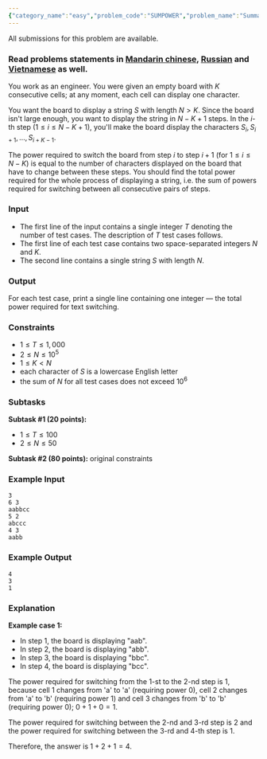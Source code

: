 ```yaml
---
{"category_name":"easy","problem_code":"SUMPOWER","problem_name":"Summary Power","languages_supported":{"0":"C","1":"CPP14","2":"JAVA","3":"PYTH","4":"PYTH 3.6","5":"PYPY","6":"CS2","7":"PAS fpc","8":"PAS gpc","9":"RUBY","10":"PHP","11":"GO","12":"NODEJS","13":"HASK","14":"rust","15":"SCALA","16":"swift","17":"D","18":"PERL","19":"FORT","20":"WSPC","21":"ADA","22":"CAML","23":"ICK","24":"BF","25":"ASM","26":"CLPS","27":"PRLG","28":"ICON","29":"SCM qobi","30":"PIKE","31":"ST","32":"NICE","33":"LUA","34":"BASH","35":"NEM","36":"LISP sbcl","37":"LISP clisp","38":"SCM guile","39":"JS","40":"ERL","41":"TCL","42":"kotlin","43":"PERL6","44":"TEXT","45":"SCM chicken","46":"PYP3","47":"CLOJ","48":"COB","49":"FS"},"max_timelimit":1,"source_sizelimit":50000,"problem_author":"isaf27","problem_tester":null,"date_added":"24-06-2018","tags":{"0":"easy","1":"isaf27","2":"isaf27","3":"likecs","4":"ltime61","5":"prefix","6":"sliding"},"editorial_url":"https://discuss.codechef.com/problems/SUMPOWER","time":{"view_start_date":1530378000,"submit_start_date":1530378000,"visible_start_date":1530378000,"end_date":1735669800},"is_direct_submittable":false,"layout":"problem"}
---
```

<span class="solution-visible-txt">All submissions for this problem are available.</span><h3>Read problems statements in <a target="_blank" 
href="http://www.codechef.com/download/translated/LTIME61/mandarin/SUMPOWER.pdf">Mandarin chinese</a>, <a target="_blank" 
href="http://www.codechef.com/download/translated/LTIME61/russian/SUMPOWER.pdf">Russian</a> and <a target="_blank" 
href="http://www.codechef.com/download/translated/LTIME61/vietnamese/SUMPOWER.pdf">Vietnamese</a> as well.</h3>

You work as an engineer. You were given an empty board with $K$ consecutive cells; at any moment, each cell can display one character.

You want the board to display a string $S$ with length $N > K$. Since the board isn't large enough, you want to display the string in $N-K+1$ steps. In the $i$-th step ($1 \le i \le N-K+1$), you'll make the board display the characters $S_i, S_{i+1}, \dots, S_{i+K-1}$.

The power required to switch the board from step $i$ to step $i+1$ (for $1 \le i \le N-K$) is equal to the number of characters displayed on the board that have to change between these steps. You should find the total power required for the whole process of displaying a string, i.e. the sum of powers required for switching between all consecutive pairs of steps.

### Input
- The first line of the input contains a single integer $T$ denoting the number of test cases. The description of $T$ test cases follows.
- The first line of each test case contains two space-separated integers $N$ and $K$.
- The second line contains a single string $S$ with length $N$.

### Output
For each test case, print a single line containing one integer — the total power required for text switching.

### Constraints
- $1 \le T \le 1,000$
- $2 \le N \le 10^5$
- $1 \le K \lt N$
- each character of $S$ is a lowercase English letter
- the sum of $N$ for all test cases does not exceed $10^6$

### Subtasks
**Subtask #1 (20 points):**
- $1 \le T \le 100$
- $2 \le N \le 50$

**Subtask #2 (80 points):** original constraints

### Example Input
```
3
6 3
aabbcc
5 2
abccc
4 3
aabb
```

### Example Output
```
4
3
1
```

### Explanation
**Example case 1:**
- In step $1$, the board is displaying "aab".
- In step $2$, the board is displaying "abb".
- In step $3$, the board is displaying "bbc".
- In step $4$, the board is displaying "bcc".

The power required for switching from the $1$-st to the $2$-nd step is $1$, because cell $1$ changes from 'a' to 'a' (requiring power $0$), cell $2$ changes from 'a' to 'b' (requiring power $1$) and cell $3$ changes from 'b' to 'b' (requiring power $0$); $0 + 1 + 0 = 1$.

The power required for switching between the $2$-nd and $3$-rd step is $2$ and the power required for switching between the $3$-rd and $4$-th step is $1$.

Therefore, the answer is $1 + 2 + 1 = 4$.
